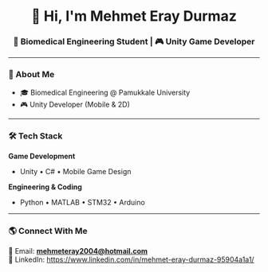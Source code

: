 <h1 align="center">👋 Hi, I'm Mehmet Eray Durmaz</h1>

<h3 align="center">🧬 Biomedical Engineering Student | 🎮 Unity Game Developer</h3>

---

### 🚀 About Me
- 🎓 Biomedical Engineering @ Pamukkale University  
- 🎮 Unity Developer (Mobile & 2D)  

---

### 🛠️ Tech Stack

**Game Development**
- Unity • C# • Mobile Game Design

**Engineering & Coding**
- Python • MATLAB • STM32 • Arduino

---

### 🌎 Connect With Me
📩 Email: **mehmeteray2004@hotmail.com**  
🔗 LinkedIn: https://www.linkedin.com/in/mehmet-eray-durmaz-95904a1a1/  
 
